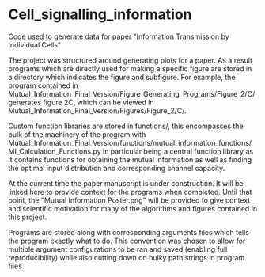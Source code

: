 # Cell_signalling_information
Code used to generate data for paper "Information Transmission by Individual Cells"

The project was structured around generating plots for a paper. As a result programs which are directly used for making a specific figure are stored in a directory which indicates the figure and subfigure. For example, the program contained in Mutual_Information_Final_Version/Figure_Generating_Programs/Figure_2/C/ generates figure 2C, which can be viewed in Mutual_Information_Final_Version/Figures/Figure_2/C/.

Custom function libraries are stored in functions/, this encompasses the bulk of the machinery of the program with Mutual_Information_Final_Version/functions/mutual_information_functions/MI_Calculation_Functions.py in particular being a central function library as it contains functions for obtaining the mutual information as well as finding the optimal input distribution and corresponding channel capacity.

At the current time the paper manuscript is under construction. It will be linked here to provide context for the programs when completed. Until that point, the "Mutual Information Poster.png" will be provided to give context and scientific motivation for many of the algorithms and figures contained in this project.

Programs are stored along with corresponding arguments files which tells the program exactly what to do. This convention was chosen to allow for multiple argument configurations to be ran and saved (enabling full reproducibility) while also cutting down on bulky path strings in program files.
